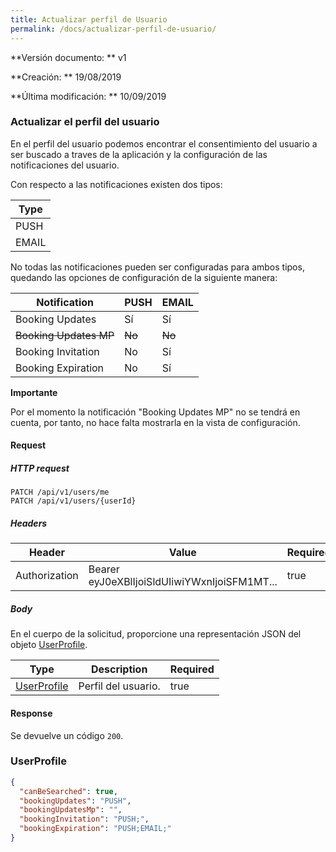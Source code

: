 ```yaml
---
title: Actualizar perfil de Usuario
permalink: /docs/actualizar-perfil-de-usuario/
---
```


**Versión documento: ** v1

**Creación: ** 19/08/2019

**Última modificación: ** 10/09/2019

### Actualizar el perfil del usuario

En el perfil del usuario podemos encontrar el consentimiento del usuario a ser buscado a traves de la aplicación y la configuración de las notificaciones del usuario.

Con respecto a las notificaciones existen dos tipos:

| Type  |
| ----- |
| PUSH  |
| EMAIL |

No todas las notificaciones pueden ser configuradas para ambos tipos, quedando las opciones de configuración de la siguiente manera:

| Notification           | PUSH   | EMAIL  |
| ---------------------- | ------ | ------ |
| Booking Updates        | Sí     | Sí     |
| ~~Booking Updates MP~~ | ~~No~~ | ~~No~~ |
| Booking Invitation     | No     | Sí     |
| Booking Expiration     | No     | Sí     |

**Importante**

Por el momento la notificación "Booking Updates MP" no se tendrá en cuenta, por tanto, no hace falta mostrarla en la vista de configuración.

#### Request

##### HTTP request

```http
PATCH /api/v1/users/me
PATCH /api/v1/users/{userId}
```

##### Headers

| Header        | Value                                        | Required |
| ------------- | -------------------------------------------- | -------- |
| Authorization | Bearer eyJ0eXBlIjoiSldUIiwiYWxnIjoiSFM1MT... | true     |

##### Body

En el cuerpo de la solicitud, proporcione una representación JSON del objeto [UserProfile](#UserProfile).

| Type                        | Description         | Required |
| --------------------------- | ------------------- | -------- |
| [UserProfile](#UserProfile) | Perfil del usuario. | true     |

#### Response

Se devuelve un código `200`.

### UserProfile

```json
{
  "canBeSearched": true,
  "bookingUpdates": "PUSH",
  "bookingUpdatesMp": "",
  "bookingInvitation": "PUSH;",
  "bookingExpiration": "PUSH;EMAIL;"
}
```
